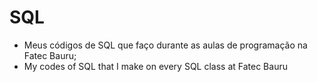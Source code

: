 # SQL

- Meus códigos de SQL que faço durante as aulas de programação na Fatec Bauru;
- My codes of SQL that I make on every SQL class at Fatec Bauru


